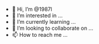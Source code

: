 - 👋 Hi, I’m @1987l
- 👀 I’m interested in ...
- 🌱 I’m currently learning ...
- 💞️ I’m looking to collaborate on ...
- 📫 How to reach me ...

<!---
1987l/1987l is a ✨ special ✨ repository because its `README.md` (this file) appears on your GitHub profile.
You can click the Preview link to take a look at your changes.
--->

